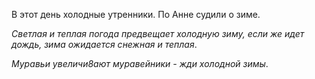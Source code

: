 В этот день холодные утренники. По Анне судили о зиме.

_Светлая и теплая погода предвещает холодную зиму, если же идет дождь, зима ожидается снежная и теплая_.

_Муравьи увеличи8ают муравейники - жди холодной зимы_.